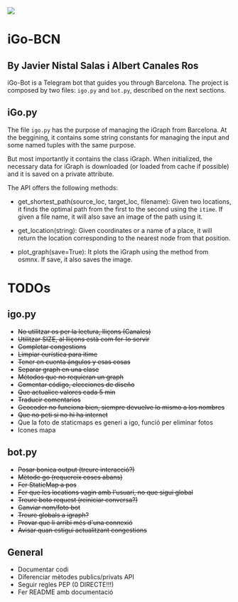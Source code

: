 ![](/images/banner.png)

# iGo-BCN
## By Javier Nistal Salas i Albert Canales Ros

iGo-Bot is a Telegram bot that guides you through Barcelona. The project is composed by two files: `igo.py` and `bot.py`, described on the next sections.

## iGo.py

The file `igo.py` has the purpose of managing the iGraph from Barcelona. At the beggining, it contains some string constants for managing the input and some named tuples with the same purpose.

But most importantly it contains the class iGraph. When initialized, the necessary data for iGraph is downloaded (or loaded from cache if possible) and it is saved on a private attribute.

The API offers the following methods:

-  get_shortest_path(source_loc, target_loc, filename): Given two locations, it finds the optimal path from the first to the second using the `itime`. If given a file name, it will also save an image of the path using it. 

- get_location(string): Given coordinates or a name of a place, it will return the location corresponding to the nearest node from that position.

- plot_graph(save=True): It plots the iGraph using the method from osmnx. If save, it also saves the image.

# TODOs

## igo.py
- ~~No utilitzar os per la lectura, lliçons (Canales)~~
- ~~Utilitzar SIZE, al lliçons està com fer-lo servir~~
- ~~Completar congestions~~
- ~~Limpiar eurística para itime~~
- ~~Tener en cuenta ángulos y esas cosas~~
- ~~Separar graph en una clase~~
- ~~Métodos que no requieran un graph~~
- ~~Comentar código, elecciones de diseño~~
- ~~Que actualice valores cada 5 min~~
- ~~Traducir comentarios~~
- ~~Geocoder no funciona bien, siempre devuelve lo mismo a los nombres~~
- ~~Que no peti si no hi ha internet~~
- Que la foto de staticmaps es generi a igo, funció per eliminar fotos
- Icones mapa

## bot.py
- ~~Posar bonica output (treure interacció?)~~
- ~~Mètode go (requereix coses abans)~~
- ~~Fer StaticMap a pos~~
- ~~Fer que les locations vagin amb l'usuari, no que sigui global~~
- ~~Treure boto request (reiniciar conversa?)~~
- ~~Canviar nom/foto bot~~
- ~~Treure globals a igraph?~~
- ~~Provar que li arribi més d'una connexió~~
- ~~Avisar quan estigui actualitzant congestions~~

## General
- Documentar codi
- Diferenciar mètodes publics/privats API
- Seguir regles PEP (0 DIRECTE!!!)
- Fer README amb documentació

